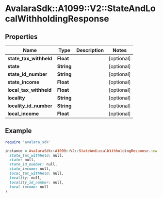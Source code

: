 # AvalaraSdk::A1099::V2::StateAndLocalWithholdingResponse

## Properties

| Name | Type | Description | Notes |
| ---- | ---- | ----------- | ----- |
| **state_tax_withheld** | **Float** |  | [optional] |
| **state** | **String** |  | [optional] |
| **state_id_number** | **String** |  | [optional] |
| **state_income** | **Float** |  | [optional] |
| **local_tax_withheld** | **Float** |  | [optional] |
| **locality** | **String** |  | [optional] |
| **locality_id_number** | **String** |  | [optional] |
| **local_income** | **Float** |  | [optional] |

## Example

```ruby
require 'avalara_sdk'

instance = AvalaraSdk::A1099::V2::StateAndLocalWithholdingResponse.new(
  state_tax_withheld: null,
  state: null,
  state_id_number: null,
  state_income: null,
  local_tax_withheld: null,
  locality: null,
  locality_id_number: null,
  local_income: null
)
```

